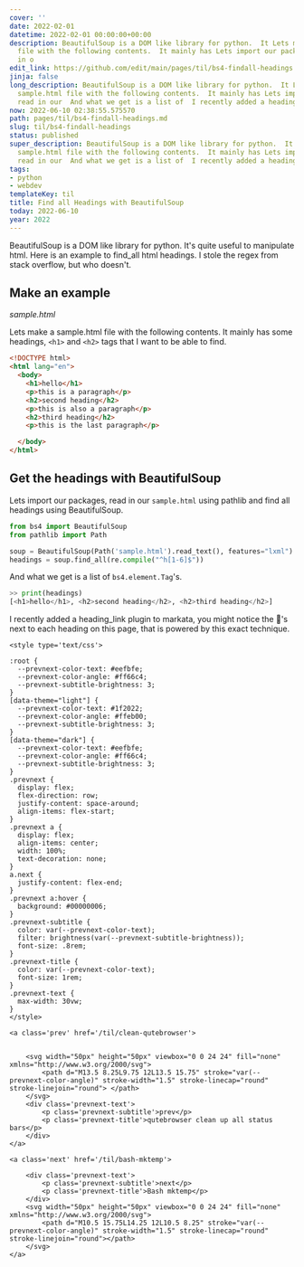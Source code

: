 ```yaml
---
cover: ''
date: 2022-02-01
datetime: 2022-02-01 00:00:00+00:00
description: BeautifulSoup is a DOM like library for python.  It Lets make a sample.html
  file with the following contents.  It mainly has Lets import our packages, read
  in o
edit_link: https://github.com/edit/main/pages/til/bs4-findall-headings.md
jinja: false
long_description: BeautifulSoup is a DOM like library for python.  It Lets make a
  sample.html file with the following contents.  It mainly has Lets import our packages,
  read in our  And what we get is a list of  I recently added a heading
now: 2022-06-10 02:38:55.575570
path: pages/til/bs4-findall-headings.md
slug: til/bs4-findall-headings
status: published
super_description: BeautifulSoup is a DOM like library for python.  It Lets make a
  sample.html file with the following contents.  It mainly has Lets import our packages,
  read in our  And what we get is a list of  I recently added a heading
tags:
- python
- webdev
templateKey: til
title: Find all Headings with BeautifulSoup
today: 2022-06-10
year: 2022
---
```


BeautifulSoup is a DOM like library for python.  It's quite useful to
manipulate html.  Here is an example to find_all html headings.  I stole
the regex from stack overflow, but who doesn't.

## Make an example
_sample.html_

Lets make a sample.html file with the following contents.  It mainly has
some headings, `<h1>` and `<h2>` tags that I want to be able to find.

```html
<!DOCTYPE html>
<html lang="en">
  <body>
    <h1>hello</h1>
    <p>this is a paragraph</p>
    <h2>second heading</h2>
    <p>this is also a paragraph</p>
    <h2>third heading</h2>
    <p>this is the last paragraph</p>

  </body>
</html>
```

## Get the headings with BeautifulSoup

Lets import our packages, read in our `sample.html` using pathlib and find all
headings using BeautifulSoup.

```python
from bs4 import BeautifulSoup
from pathlib import Path

soup = BeautifulSoup(Path('sample.html').read_text(), features="lxml")
headings = soup.find_all(re.compile("^h[1-6]$"))
```

And what we get is a list of `bs4.element.Tag`'s.

```python
>> print(headings)
[<h1>hello</h1>, <h2>second heading</h2>, <h2>third heading</h2>]
```

I recently added a heading_link plugin to markata, you might notice the
🔗's next to each heading on this page, that is powered by this exact
technique.
<div class='prevnext'>

    <style type='text/css'>

    :root {
      --prevnext-color-text: #eefbfe;
      --prevnext-color-angle: #ff66c4;
      --prevnext-subtitle-brightness: 3;
    }
    [data-theme="light"] {
      --prevnext-color-text: #1f2022;
      --prevnext-color-angle: #ffeb00;
      --prevnext-subtitle-brightness: 3;
    }
    [data-theme="dark"] {
      --prevnext-color-text: #eefbfe;
      --prevnext-color-angle: #ff66c4;
      --prevnext-subtitle-brightness: 3;
    }
    .prevnext {
      display: flex;
      flex-direction: row;
      justify-content: space-around;
      align-items: flex-start;
    }
    .prevnext a {
      display: flex;
      align-items: center;
      width: 100%;
      text-decoration: none;
    }
    a.next {
      justify-content: flex-end;
    }
    .prevnext a:hover {
      background: #00000006;
    }
    .prevnext-subtitle {
      color: var(--prevnext-color-text);
      filter: brightness(var(--prevnext-subtitle-brightness));
      font-size: .8rem;
    }
    .prevnext-title {
      color: var(--prevnext-color-text);
      font-size: 1rem;
    }
    .prevnext-text {
      max-width: 30vw;
    }
    </style>
    
    <a class='prev' href='/til/clean-qutebrowser'>
    

        <svg width="50px" height="50px" viewbox="0 0 24 24" fill="none" xmlns="http://www.w3.org/2000/svg">
            <path d="M13.5 8.25L9.75 12L13.5 15.75" stroke="var(--prevnext-color-angle)" stroke-width="1.5" stroke-linecap="round" stroke-linejoin="round"> </path>
        </svg>
        <div class='prevnext-text'>
            <p class='prevnext-subtitle'>prev</p>
            <p class='prevnext-title'>qutebrowser clean up all status bars</p>
        </div>
    </a>
    
    <a class='next' href='/til/bash-mktemp'>
    
        <div class='prevnext-text'>
            <p class='prevnext-subtitle'>next</p>
            <p class='prevnext-title'>Bash mktemp</p>
        </div>
        <svg width="50px" height="50px" viewbox="0 0 24 24" fill="none" xmlns="http://www.w3.org/2000/svg">
            <path d="M10.5 15.75L14.25 12L10.5 8.25" stroke="var(--prevnext-color-angle)" stroke-width="1.5" stroke-linecap="round" stroke-linejoin="round"></path>
        </svg>
    </a>
  </div>